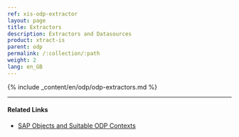 ```yaml
---
ref: xis-odp-extractor
layout: page
title: Extractors
description: Extractors and Datasources
product: xtract-is
parent: odp
permalink: /:collection/:path
weight: 2
lang: en_GB
---
```


{% include _content/en/odp/odp-extractors.md %}

****
#### Related Links
- [SAP Objects and Suitable ODP Contexts](../odp/#about-xtract-odp)
